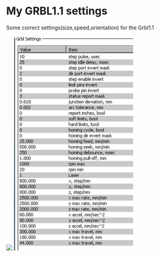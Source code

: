 # My GRBL1.1 settings
Some correct settings(size,speed,orientation) for the Grbl1.1<br>
 
<img src="JimmyCraft0902.gif" width="240"/> <img src="DIY3018GrblSettings.png" width="320"> <br>


